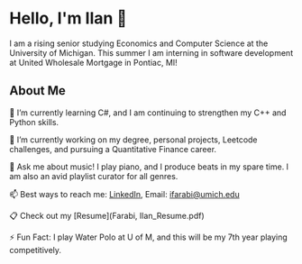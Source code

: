 # Hello, I'm Ilan 👋
  I am a rising senior studying Economics and Computer Science at the University of Michigan. This summer I am interning in software development at United Wholesale Mortgage in Pontiac, MI!

## About Me
  🌱 I’m currently learning C#, and I am continuing to strengthen my C++ and Python skills.
  
  🔭 I’m currently working on my degree, personal projects, Leetcode challenges, and pursuing a Quantitative Finance career.
  
  💬 Ask me about music! I play piano, and I produce beats in my spare time. I am also an avid playlist curator for all genres.
  
  📫 Best ways to reach me: [LinkedIn](https://www.linkedin.com/in/ilan-farabi-70008921a/), Email: ifarabi@umich.edu

  📋 Check out my [Resume](Farabi, Ilan_Resume.pdf)
  
  ⚡ Fun Fact: I play Water Polo at U of M, and this will be my 7th year playing competitively.
<!--
- ⚡ Fun fact: ...
-->
<!--
**ifarabi/Ifarabi** is a ✨ _special_ ✨ repository because its `README.md` (this file) appears on your GitHub profile.

Here are some ideas to get you started:

- 🔭 I’m currently working on ...
- 🌱 I’m currently learning ...
- 👯 I’m looking to collaborate on ...
- 🤔 I’m looking for help with ...
- 💬 Ask me about ...
- 📫 How to reach me: ...
- 😄 Pronouns: ...
- ⚡ Fun fact: ...
-->
